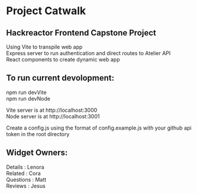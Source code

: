 # Project Catwalk
## Hackreactor Frontend Capstone Project

 Using Vite to transpile web app<br >
 Express server to run authentication and direct routes to Atelier API<br >
 React components to create dynamic web app<br >

## To run current devolopment:
npm run devVite <br >
npm run devNode <br >

Vite server is at http://localhost:3000<br >
Node server is at http://localhost:3001<br >

Create a config.js using the format of config.example.js with your github api token in the root directory<br >

## Widget Owners:
Details : Lenora<br >
Related : Cora<br >
Questions : Matt<br >
Reviews : Jesus<br >